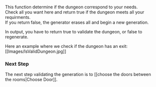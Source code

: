 This function determine if the dungeon correspond to your needs.\
Check all you want here and return true if the dungeon meets all your requirments.\
If you return false, the generator erases all and begin a new generation.

In output, you have to return true to validate the dungeon, or false to regenerate.

Here an example where we check if the dungeon has an exit:\
[[Images/IsValidDungeon.jpg]]

### **Next Step**
The next step validating the generation is to [[choose the doors between the rooms|Choose Door]].
